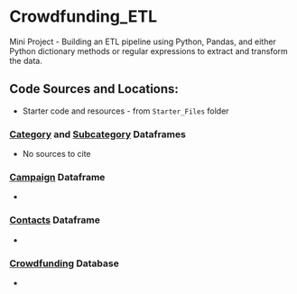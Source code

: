 # Crowdfunding_ETL
Mini Project - Building an ETL pipeline using Python, Pandas, and either Python dictionary methods or regular expressions to extract and transform the data.

## Code Sources and Locations:

- Starter code and resources - from `Starter_Files` folder

### [Category](Resources\category.csv) and [Subcategory](Resources\subcategory.csv) Dataframes

- No sources to cite

### [Campaign](Resources\campaign.csv) Dataframe

-



### [Contacts](Resources\contacts.xlsx) Dataframe

-



### [Crowdfunding]() Database

-
